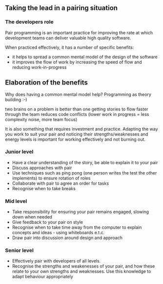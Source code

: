 ## Taking the lead in a pairing situation

### The developers role

Pair programming is an important practice for improving the rate at which development teams can deliver valuable high quality software.

When practiced effectively, it has a number of specific benefits:

- it helps to spread a common mental model of the design of the software
- it improves the flow of work by increasing the speed of flow and reducing work-in-progress

## Elaboration of the benefits

Why does having a common mental model help?
Programming as theory building :-)

two brains on a problem is better than one
getting stories to flow faster through the team reduces code conflicts (lower work in progress = less complexity noise, more team focus)

It is also something that requires investment and practice. Adapting the way you work to suit your pair and noticing their strengths/weaknesses and energy levels is important for working effectively and not burning out.

### Junior level
- Have a clear understanding of the story, be able to explain it to your pair
- Discuss approaches with pair
- Use techniques such as ping pong (one person writes the test the other implements) to ensure rotation of roles
- Collaborate with pair to agree an order for tasks
- Recognise when to take breaks

### Mid level
- Take responsibility for ensuring your pair remains engaged, slowing down when needed
- Give feedback to your pair on style 
- Recognise when to take time away from the computer to explain concepts and ideas - using whiteboards e.t.c.
- Draw pair into discussion around design and approach

### Senior level
- Effectively pair with developers of all levels. 
- Recognise the strengths and weakenesses of your pair, and how these relate to your own strengths and weaknesses. Use this knowledge to adapt behaviour appropriately


